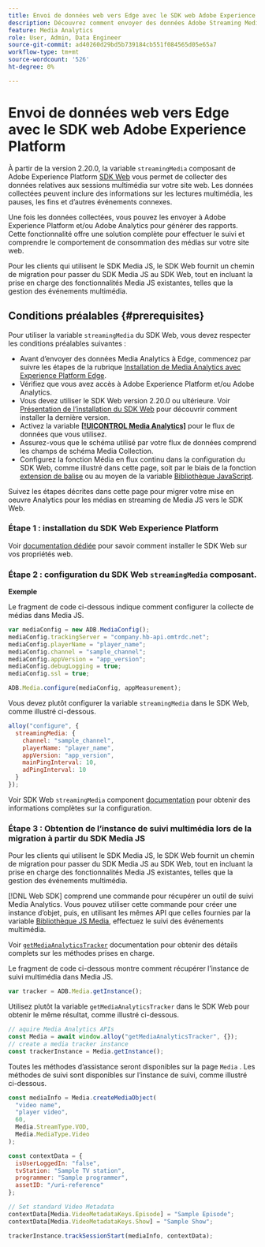 ```yaml
---
title: Envoi de données web vers Edge avec le SDK web Adobe Experience Platform
description: Découvrez comment envoyer des données Adobe Streaming Media à Experience Platform Edge avec le SDK Web Adobe Experience Platform.
feature: Media Analytics
role: User, Admin, Data Engineer
source-git-commit: ad40260d29bd5b739184cb551f084565d05e65a7
workflow-type: tm+mt
source-wordcount: '526'
ht-degree: 0%

---
```


# Envoi de données web vers Edge avec le SDK web Adobe Experience Platform

À partir de la version 2.20.0, la variable `streamingMedia` composant de Adobe Experience Platform [SDK Web](https://experienceleague.adobe.com/en/docs/experience-platform/web-sdk/home) vous permet de collecter des données relatives aux sessions multimédia sur votre site web. Les données collectées peuvent inclure des informations sur les lectures multimédia, les pauses, les fins et d’autres événements connexes.

Une fois les données collectées, vous pouvez les envoyer à Adobe Experience Platform et/ou Adobe Analytics pour générer des rapports. Cette fonctionnalité offre une solution complète pour effectuer le suivi et comprendre le comportement de consommation des médias sur votre site web.

Pour les clients qui utilisent le SDK Media JS, le SDK Web fournit un chemin de migration pour passer du SDK Media JS au SDK Web, tout en incluant la prise en charge des fonctionnalités Media JS existantes, telles que la gestion des événements multimédia.

## Conditions préalables {#prerequisites}

Pour utiliser la variable `streamingMedia` du SDK Web, vous devez respecter les conditions préalables suivantes :

* Avant d’envoyer des données Media Analytics à Edge, commencez par suivre les étapes de la rubrique [Installation de Media Analytics avec Experience Platform Edge](/help/implementation/edge/implementation-edge.md).
* Vérifiez que vous avez accès à Adobe Experience Platform et/ou Adobe Analytics.
* Vous devez utiliser le SDK Web version 2.20.0 ou ultérieure. Voir [Présentation de l’installation du SDK Web](https://experienceleague.adobe.com/en/docs/experience-platform/web-sdk/install/overview) pour découvrir comment installer la dernière version.
* Activez la variable **[[!UICONTROL Media Analytics]](https://experienceleague.adobe.com/en/docs/experience-platform/datastreams/configure)** pour le flux de données que vous utilisez.
* Assurez-vous que le schéma utilisé par votre flux de données comprend les champs de schéma Media Collection.
* Configurez la fonction Média en flux continu dans la configuration du SDK Web, comme illustré dans cette page, soit par le biais de la fonction [extension de balise](#tag-extension) ou au moyen de la variable [Bibliothèque JavaScript](#library).

Suivez les étapes décrites dans cette page pour migrer votre mise en oeuvre Analytics pour les médias en streaming de Media JS vers le SDK Web.

### Étape 1 : installation du SDK Web Experience Platform

Voir [documentation dédiée](https://experienceleague.adobe.com/en/docs/experience-platform/web-sdk/install/overview) pour savoir comment installer le SDK Web sur vos propriétés web.

### Étape 2 : configuration du SDK Web `streamingMedia` composant.

**Exemple**

Le fragment de code ci-dessous indique comment configurer la collecte de médias dans Media JS.

```javascript
var mediaConfig = new ADB.MediaConfig();
mediaConfig.trackingServer = "company.hb-api.omtrdc.net";
mediaConfig.playerName = "player_name";
mediaConfig.channel = "sample_channel";
mediaConfig.appVersion = "app_version";
mediaConfig.debugLogging = true;
mediaConfig.ssl = true;

ADB.Media.configure(mediaConfig, appMeasurement);
```

Vous devez plutôt configurer la variable `streamingMedia` dans le SDK Web, comme illustré ci-dessous.

```js
alloy("configure", {
  streamingMedia: {
    channel: "sample_channel",
    playerName: "player_name",
    appVersion: "app_version",
    mainPingInterval: 10,
    adPingInterval: 10
  }
});
```

Voir SDK Web `streamingMedia` component [documentation](https://experienceleague.adobe.com/en/docs/experience-platform/web-sdk/commands/configure/streamingmedia) pour obtenir des informations complètes sur la configuration.

### Étape 3 : Obtention de l’instance de suivi multimédia lors de la migration à partir du SDK Media JS

Pour les clients qui utilisent le SDK Media JS, le SDK Web fournit un chemin de migration pour passer du SDK Media JS au SDK Web, tout en incluant la prise en charge des fonctionnalités Media JS existantes, telles que la gestion des événements multimédia.

[!DNL Web SDK] comprend une commande pour récupérer un outil de suivi Media Analytics. Vous pouvez utiliser cette commande pour créer une instance d’objet, puis, en utilisant les mêmes API que celles fournies par la variable [Bibliothèque JS Media](https://adobe-marketing-cloud.github.io/media-sdks/reference/javascript_3x/APIReference.html), effectuez le suivi des événements multimédia.

Voir [`getMediaAnalyticsTracker`](https://experienceleague.adobe.com/en/docs/experience-platform/web-sdk/commands/getmediaanalyticstracker) documentation pour obtenir des détails complets sur les méthodes prises en charge.

Le fragment de code ci-dessous montre comment récupérer l’instance de suivi multimédia dans Media JS.

```javascript
var tracker = ADB.Media.getInstance();
```

Utilisez plutôt la variable `getMediaAnalyticsTracker` dans le SDK Web pour obtenir le même résultat, comme illustré ci-dessous.

```js
// aquire Media Analytics APIs
const Media = await window.alloy("getMediaAnalyticsTracker", {});
// create a media tracker instance
const trackerInstance = Media.getInstance();
```

Toutes les méthodes d’assistance seront disponibles sur la page `Media` . Les méthodes de suivi sont disponibles sur l’instance de suivi, comme illustré ci-dessous.

```js
const mediaInfo = Media.createMediaObject(
  "video name",
  "player video",
  60,
  Media.StreamType.VOD,
  Media.MediaType.Video
);

const contextData = {
  isUserLoggedIn: "false",
  tvStation: "Sample TV station",
  programmer: "Sample programmer",
  assetID: "/uri-reference"
};

// Set standard Video Metadata
contextData[Media.VideoMetadataKeys.Episode] = "Sample Episode";
contextData[Media.VideoMetadataKeys.Show] = "Sample Show";

trackerInstance.trackSessionStart(mediaInfo, contextData);
```
